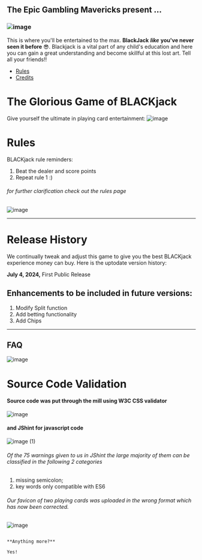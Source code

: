 ## The Epic Gambling Mavericks present ...
### ![image](https://github.com/kjrinuk/BlackJack/assets/169760722/4fcdd1db-0628-4af1-8dc2-73b0f5f1880d)

This is where you'll be entertained to the max.  **BlackJack** ***like*** **you've never seen it before** 😎.
Blackjack is a vital part of any child's education and here you can gain a great understanding and become skillful at this lost art.  Tell all your friends!!



- [Rules](#rules)
- [Credits](#credits)
# The Glorious Game of BLACKjack 
Give yourself the ultimate in playing card entertainment:
![image](https://github.com/kjrinuk/BlackJack/assets/169760722/4f994329-3eda-4e89-92f8-5b5b38ab0eeb)




# Rules 
BLACKjack rule reminders:

1.  Beat the dealer and score points
2.  Repeat rule 1 :)

###### for further clarification check out the rules page
![image](https://github.com/kjrinuk/BlackJack/assets/169760722/0ce8b8f7-b8ae-4260-a453-de5467f957a5)



------

# Release History

We continually tweak and adjust this game to give you the best BLACKjack experience money can buy. Here is the uptodate version history:

**July 4, 2024,**  First Public Release

## Enhancements to be included in future versions:
1.  Modify Split function
2.  Add betting functionality
3.  Add Chips





------

## FAQ 
![image](https://github.com/kjrinuk/BlackJack/assets/169760722/515b2333-2e50-4147-844a-6a6bf130d0f5)

# Source Code Validation
#### Source code was put through the mill using W3C CSS validator 
![image](https://github.com/kjrinuk/BlackJack/assets/169760722/978eb6f1-f851-4f18-a45d-b2ad0ef3ea42)
#### and JShint for javascript code 


![image (1)](https://github.com/kjrinuk/BlackJack/assets/169760722/312bc280-62e3-4312-9c7d-dff8a7623ff4)
###### Of the 75 warnings given to us in JShint the large majority of them can be classified in the following 2 categories
1. missing semicolon;
2. key words only compatible with ES6


###### Our favicon of two playing cards was uploaded in the wrong format which has now been corrected.
![image](https://github.com/kjrinuk/BlackJack/assets/169760722/129a1c72-b7e8-4198-af8a-ad037d4286ee)
```

**Anything more?**

Yes! 
